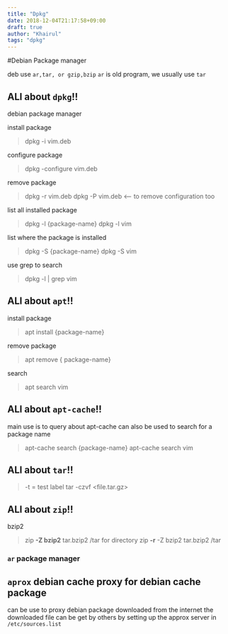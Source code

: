 ```yaml
---
title: "Dpkg"
date: 2018-12-04T21:17:58+09:00
draft: true
author: "Khairul"
tags: "dpkg"
---
```


#Debian Package manager

deb use `ar,tar, or gzip,bzip`
`ar` is old program, we usually use `tar`

## ALl about `dpkg`!!
debian package manager

install package 
> dpkg -i vim.deb

configure package 
> dpkg -configure vim.deb

remove package
> dpkg -r vim.deb
> dpkg -P vim.deb <-- to remove configuration too

list all installed package
> dpkg -l {package-name} 
> dpkg -l vim

list where the package is installed
> dpkg -S {package-name}
> dpkg -S vim

use grep to search
> dpkg -l | grep vim

## ALl about `apt`!!
install package
> apt install {package-name}

remove package
> apt remove { package-name}

search 
> apt search vim

## ALl about `apt-cache`!!
main use is to query about apt-cache
can also be used to search for a package name

> apt-cache search {package-name}
> apt-cache search vim

## ALl about `tar`!!

> -t = test label 
> tar -czvf <file.tar.gz> <directory>

## ALl about `zip`!!

bzip2
> zip **-Z bzip2** tar.bzip2 /tar 
for directory
> zip **-r** -Z bzip2 tar.bzip2 /tar 

### `ar` package manager

## `aprox` debian cache proxy for debian cache package
can be use to proxy debian package downloaded from the internet 
the downloaded file can be get by others by setting up the approx server in `/etc/sources.list`

